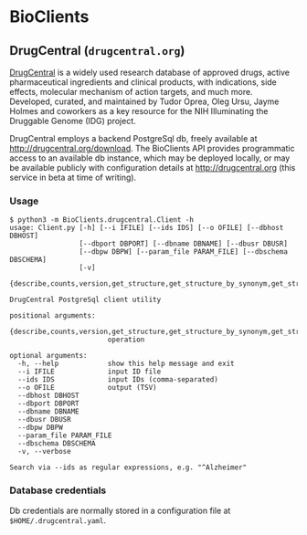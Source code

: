 # BioClients

## DrugCentral (`drugcentral.org`)

[DrugCentral](http://drugcentral.org) is a widely used research database of
approved drugs, active pharmaceutical ingredients and clinical products,
with indications, side effects, molecular mechanism of action targets,
and much more.  Developed, curated, and maintained by Tudor Oprea, Oleg Ursu,
Jayme Holmes and coworkers as a key resource for the NIH Illuminating the
Druggable Genome (IDG) project.

DrugCentral employs a backend PostgreSql db, freely available at
<http://drugcentral.org/download>. The BioClients API provides
programmatic access to an available db instance, which may be deployed
locally, or may be available publicly with configuration details
at <http://drugcentral.org> (this service in beta at time of writing).

### Usage

```
$ python3 -m BioClients.drugcentral.Client -h
usage: Client.py [-h] [--i IFILE] [--ids IDS] [--o OFILE] [--dbhost DBHOST]
                 [--dbport DBPORT] [--dbname DBNAME] [--dbusr DBUSR]
                 [--dbpw DBPW] [--param_file PARAM_FILE] [--dbschema DBSCHEMA]
                 [-v]
                 {describe,counts,version,get_structure,get_structure_by_synonym,get_structure_by_indication,get_structure_ids,get_structure_products,get_product,get_product_structures,get_indication_structures,list_products,list_structures,list_active_ingredients,list_indications,search_indications,search_products}

DrugCentral PostgreSql client utility

positional arguments:
  {describe,counts,version,get_structure,get_structure_by_synonym,get_structure_by_indication,get_structure_ids,get_structure_products,get_product,get_product_structures,get_indication_structures,list_products,list_structures,list_active_ingredients,list_indications,search_indications,search_products}
                        operation

optional arguments:
  -h, --help            show this help message and exit
  --i IFILE             input ID file
  --ids IDS             input IDs (comma-separated)
  --o OFILE             output (TSV)
  --dbhost DBHOST
  --dbport DBPORT
  --dbname DBNAME
  --dbusr DBUSR
  --dbpw DBPW
  --param_file PARAM_FILE
  --dbschema DBSCHEMA
  -v, --verbose

Search via --ids as regular expressions, e.g. "^Alzheimer"
```

### Database credentials

Db credentials are normally stored in a configuration file at
`$HOME/.drugcentral.yaml`.

